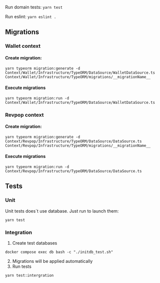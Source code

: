 Run domain tests: `yarn test`

Run eslint: `yarn eslint .`

## Migrations
### Wallet context
#### Create migration: 
```
yarn typeorm migration:generate -d Context/Wallet/Infrastructure/TypeORM/DataSource/WalletDataSource.ts Context/Wallet/Infrastructure/TypeORM/migrations/__migrationName__
```

#### Execute migrations
```
yarn typeorm migration:run -d Context/Wallet/Infrastructure/TypeORM/DataSource/WalletDataSource.ts
```
### Revpop context
#### Create migration:
```
yarn typeorm migration:generate -d Context/Revpop/Infrastructure/TypeORM/DataSource/DataSource.ts Context/Revpop/Infrastructure/TypeORM/migrations/__migrationName__
```

#### Execute migrations
```
yarn typeorm migration:run -d Context/Revpop/Infrastructure/TypeORM/DataSource/DataSource.ts
```

## Tests
### Unit
Unit tests does`t use database. Just run to launch them:
```
yarn test
```

### Integration
1. Create test databases
```
docker compose exec db bash -c "./initdb_test.sh"
```
2. Migrations will be applied automatically
3. Run tests
```
yarn test:intergration
```